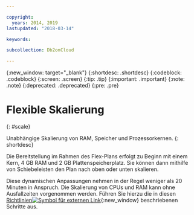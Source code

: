 ```yaml
---

copyright:
  years: 2014, 2019
lastupdated: "2018-03-14"

keywords: 

subcollection: Db2onCloud

---
```


<!-- Attribute definitions --> 
{:new_window: target="_blank"}
{:shortdesc: .shortdesc}
{:codeblock: .codeblock}
{:screen: .screen}
{:tip: .tip}
{:important: .important}
{:note: .note}
{:deprecated: .deprecated}
{:pre: .pre}

# Flexible Skalierung
{: #scale}

Unabhängige Skalierung von RAM, Speicher und Prozessorkernen. 
{: shortdesc}

Die Bereitstellung im Rahmen des Flex-Plans erfolgt zu Beginn mit einem Kern, 4 GB RAM und 2 GB Plattenspeicherplatz. Sie können dann mithilfe von Schiebeleisten den Plan nach oben oder unten skalieren.

Diese dynamischen Anpassungen nehmen in der Regel weniger als 20 Minuten in Anspruch. Die Skalierung von CPUs und RAM kann ohne Ausfallzeiten vorgenommen werden. Führen Sie hierzu die in diesen [Richtlinien![Symbol für externen Link](../../icons/launch-glyph.svg "Symbol für externen Link")](https://developer.ibm.com/answers/questions/381931/how-can-i-scale-cpu-up-and-down-without-downtime-o.html){:new_window} beschriebenen Schritte aus.
